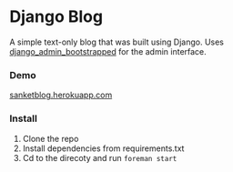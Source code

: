 # Django Blog

A simple text-only blog that was built using Django.
Uses [django_admin_bootstrapped](https://github.com/django-admin-bootstrapped/django-admin-bootstrapped) for the admin interface.

### Demo

[sanketblog.herokuapp.com](http://sanketblog.herokuapp.com)

### Install

1. Clone the repo
2. Install dependencies from requirements.txt
3. Cd to the direcoty and run `foreman start`
